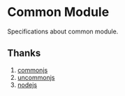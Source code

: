 # Common Module

Specifications about common module.


## Thanks

1. [commonjs](http://wiki.commonjs.org/)
2. [uncommonjs](https://github.com/kriskowal/uncommonjs)
3. [nodejs](http://nodejs.org/)
